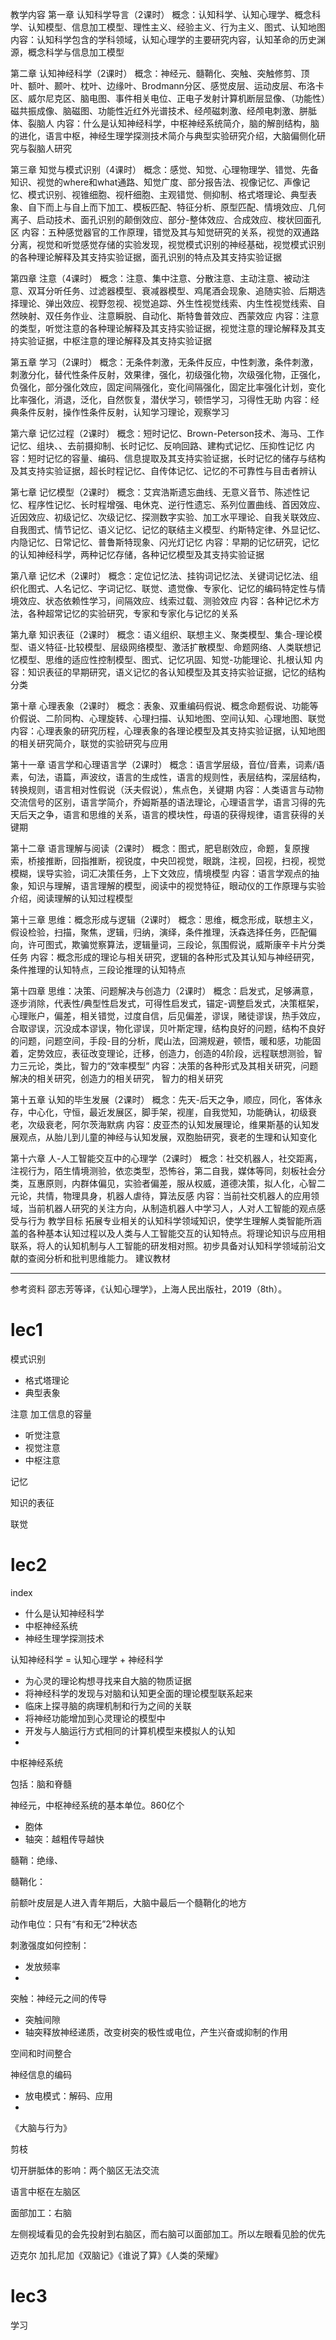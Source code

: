 教学内容
第一章 认知科学导言（2课时）
概念：认知科学、认知心理学、概念科学、认知模型、信息加工模型、理性主义、经验主义、行为主义、图式、认知地图
内容：认知科学包含的学科领域，认知心理学的主要研究内容，认知革命的历史渊源，概念科学与信息加工模型

第二章 认知神经科学（2课时）
概念：神经元、髓鞘化、突触、突触修剪、顶叶、额叶、颞叶、枕叶、边缘叶、Brodmann分区、感觉皮层、运动皮层、布洛卡区、威尔尼克区、脑电图、事件相关电位、正电子发射计算机断层显像、（功能性）磁共振成像、脑磁图、功能性近红外光谱技术、经颅磁刺激、经颅电刺激、胼胝体、裂脑人
内容：什么是认知神经科学，中枢神经系统简介，脑的解剖结构，脑的进化，语言中枢，神经生理学探测技术简介与典型实验研究介绍，大脑偏侧化研究与裂脑人研究

第三章 知觉与模式识别（4课时）
概念：感觉、知觉、心理物理学、错觉、先备知识、视觉的where和what通路、知觉广度、部分报告法、视像记忆、声像记忆、模式识别、视锥细胞、视杆细胞、主观错觉、侧抑制、格式塔理论、典型表象、自下而上与自上而下加工、模板匹配、特征分析、原型匹配、情境效应、几何离子、启动技术、面孔识别的颠倒效应、部分-整体效应、合成效应、梭状回面孔区
内容：五种感觉器官的工作原理，错觉及其与知觉研究的关系，视觉的双通路分离，视觉和听觉感觉存储的实验发现，视觉模式识别的神经基础，视觉模式识别的各种理论解释及其支持实验证据，面孔识别的特点及其支持实验证据

第四章 注意（4课时）
概念：注意、集中注意、分散注意、主动注意、被动注意、双耳分听任务、过滤器模型、衰减器模型、鸡尾酒会现象、追随实验、后期选择理论、弹出效应、视野忽视、视觉追踪、外生性视觉线索、内生性视觉线索、自然映射、双任务作业、注意瞬脱、自动化、斯特鲁普效应、西蒙效应
内容：注意的类型，听觉注意的各种理论解释及其支持实验证据，视觉注意的理论解释及其支持实验证据，中枢注意的理论解释及其支持实验证据

第五章 学习（2课时）
概念：无条件刺激，无条件反应，中性刺激，条件刺激，刺激分化，替代性条件反射，效果律，强化，初级强化物，次级强化物，正强化，负强化，部分强化效应，固定间隔强化，变化间隔强化，固定比率强化计划，变化比率强化，消退，泛化，自然恢复，潜伏学习，顿悟学习，习得性无助
内容：经典条件反射，操作性条件反射，认知学习理论，观察学习

第六章 记忆过程（2课时）
概念：短时记忆、Brown-Peterson技术、海马、工作记忆、组块、、去前摄抑制、长时记忆、反响回路、建构式记忆、压抑性记忆
内容：短时记忆的容量、编码、信息提取及其支持实验证据，长时记忆的储存与结构及其支持实验证据，超长时程记忆、自传体记忆、记忆的不可靠性与目击者辨认

第七章 记忆模型（2课时）
概念：艾宾浩斯遗忘曲线、无意义音节、陈述性记忆、程序性记忆、长时程增强、电休克、逆行性遗忘、系列位置曲线、首因效应、近因效应、初级记忆、次级记忆、探测数字实验、加工水平理论、自我关联效应、自我图式、情节记忆、语义记忆、记忆的联结主义模型、约斯特定律、外显记忆、内隐记忆、日常记忆、普鲁斯特现象、闪光灯记忆
内容：早期的记忆研究，记忆的认知神经科学，两种记忆存储，各种记忆模型及其支持实验证据

第八章 记忆术（2课时）
概念：定位记忆法、挂钩词记忆法、关键词记忆法、组织化图式、人名记忆、字词记忆、联觉、遗觉像、专家化、记忆的编码特定性与情境效应、状态依赖性学习，间隔效应、线索过载、测验效应
内容：各种记忆术方法，各种超常记忆的实验研究，专家和专家化与记忆的关系

第九章 知识表征（2课时）
概念：语义组织、联想主义、聚类模型、集合-理论模型、语义特征-比较模型、层级网络模型、激活扩散模型、命题网络、人类联想记忆模型、思维的适应性控制模型、图式、记忆巩固、知觉-功能理论、扎根认知
内容：知识表征的早期研究，语义记忆的各认知模型及其支持实验证据，记忆的结构分类

第十章 心理表象（2课时）
概念：表象、双重编码假说、概念命题假说、功能等价假说、二阶同构、心理旋转、心理扫描、认知地图、空间认知、心理地图、联觉
内容：心理表象的研究历程，心理表象的各理论模型及其支持实验证据，认知地图的相关研究简介，联觉的实验研究与应用

第十一章 语言学和心理语言学（2课时）
概念：语言学层级，音位/音素，词素/语素，句法，语篇，声波纹，语言的生成性，语言的规则性，表层结构，深层结构，转换规则，语言相对性假说（沃夫假说），焦点色，关键期
内容：人类语言与动物交流信号的区别，语言学简介，乔姆斯基的语法理论，心理语言学，语言习得的先天后天之争，语言和思维的关系，语言的模块性，母语的获得规律，语言获得的关键期

第十二章 语言理解与阅读（2课时）
概念：图式，肥皂剧效应，命题，复原搜索，桥接推断，回指推断，视锐度，中央凹视觉，眼跳，注视，回视，扫视，视觉模糊，误导实验，词汇决策任务，上下文效应，情境模型
内容：语言学观点的抽象，知识与理解，语言理解的模型，阅读中的视觉特征，眼动仪的工作原理与实验介绍，阅读理解的认知过程模型

第十三章 思维：概念形成与逻辑（2课时）
概念：思维，概念形成，联想主义，假设检验，扫描，聚焦，逻辑，归纳，演绎，条件推理，沃森选择任务，匹配偏向，许可图式，欺骗觉察算法，逻辑量词，三段论，氛围假说，威斯康辛卡片分类任务
内容：概念形成的理论与相关研究，逻辑的各种形式及其认知与神经研究，条件推理的认知特点，三段论推理的认知特点

第十四章 思维：决策、问题解决与创造力（2课时）
概念：启发式，足够满意，逐步消除，代表性/典型性启发式，可得性启发式，锚定-调整启发式，决策框架，心理账户，偏差，相关错觉，过度自信，后见偏差，谬误，赌徒谬误，热手效应，合取谬误，沉没成本谬误，物化谬误，贝叶斯定理，结构良好的问题，结构不良好的问题，问题空间，手段-目的分析，爬山法，回溯规避，顿悟，暖和感，功能固着，定势效应，表征改变理论，迁移，创造力，创造的4阶段，远程联想测验，智力三元论，类比，智力的“效率模型”
内容：决策的各种形式及其相关研究，问题解决的相关研究，创造力的相关研究， 智力的相关研究

第十五章 认知的毕生发展（2课时）
概念：先天-后天之争，顺应，同化，客体永存，中心化，守恒，最近发展区，脚手架，视崖，自我觉知，功能确认，初级衰老，次级衰老，阿尔茨海默病
内容：皮亚杰的认知发展理论，维果斯基的认知发展观点，从胎儿到儿童的神经与认知发展，双胞胎研究，衰老的生理和认知变化

第十六章 人-人工智能交互中的心理学（2课时）
概念：社交机器人，社交距离，注视行为，陌生情境测验，依恋类型，恐怖谷，第二自我，媒体等同，刻板社会分类，互惠原则，内群体偏见，实验者偏差，服从权威，道德决策，拟人化，心智二元论，共情，物理具身，机器人虐待，算法反感
内容：当前社交机器人的应用领域，当前机器人研究的关注方向，从制造机器人中学习人，人对人工智能的观点感受与行为
教学目标
拓展专业相关的认知科学领域知识，使学生理解人类智能所涵盖的各种基本认知过程以及人类与人工智能交互的认知特点。将理论知识与应用相联系，将人的认知机制与人工智能的研发相对照。初步具备对认知科学领域前沿文献的查阅分析和批判思维能力。
建议教材

---

参考资料
邵志芳等译，《认知心理学》，上海人民出版社，2019（8th）。

# lec1

模式识别

- 格式塔理论
- 典型表象

注意  加工信息的容量

- 听觉注意
- 视觉注意
- 中枢注意

记忆

知识的表征

联觉

# lec2

index

- 什么是认知神经科学
- 中枢神经系统
- 神经生理学探测技术

认知神经科学 = 认知心理学 + 神经科学

- 为心灵的理论构想寻找来自大脑的物质证据
- 将神经科学的发现与对脑和认知更全面的理论模型联系起来
- 临床上探寻脑的病理机制和行为之间的关联
- 将神经功能增加到心灵理论的模型中
- 开发与人脑运行方式相同的计算机模型来模拟人的认知
- 

中枢神经系统

包括：脑和脊髓

神经元，中枢神经系统的基本单位。860亿个

- 胞体
- 轴突：越粗传导越快

髓鞘：绝缘、

髓鞘化：

前额叶皮层是人进入青年期后，大脑中最后一个髓鞘化的地方

动作电位：只有“有和无”2种状态

刺激强度如何控制：

- 发放频率
- 

突触：神经元之间的传导

- 突触间隙
- 轴突释放神经递质，改变树突的极性或电位，产生兴奋或抑制的作用

空间和时间整合

神经信息的编码

- 放电模式：解码、应用
- 

《大脑与行为》

剪枝


切开胼胝体的影响：两个脑区无法交流

语言中枢在左脑区

面部加工：右脑

左侧视域看见的会先投射到右脑区，而右脑可以面部加工。所以左眼看见脸的优先

迈克尔 加扎尼加《双脑记》《谁说了算》《人类的荣耀》

# lec3

学习

